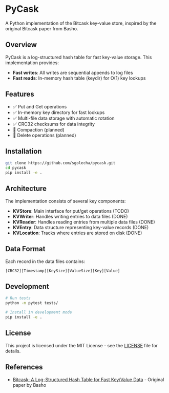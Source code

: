 # PyCask

A Python implementation of the Bitcask key-value store, inspired by the original Bitcask paper from Basho.

## Overview

PyCask is a log-structured hash table for fast key-value storage. This implementation provides:

- **Fast writes**: All writes are sequential appends to log files
- **Fast reads**: In-memory hash table (keydir) for O(1) key lookups

## Features

- ✅ Put and Get operations
- ✅ In-memory key directory for fast lookups
- ✅ Multi-file data storage with automatic rotation
- ✅ CRC32 checksums for data integrity
- 🚧 Compaction (planned)
- 🚧 Delete operations (planned)

## Installation

```bash
git clone https://github.com/sgolecha/pycask.git
cd pycask
pip install -e .
```

## Architecture

The implementation consists of several key components:

- **KVStore**: Main interface for put/get operations  (TODO)
- **KVWriter**: Handles writing entries to data files (DONE)
- **KVReader**: Handles reading entries from multiple data files (DONE)
- **KVEntry**: Data structure representing key-value records (DONE)
- **KVLocation**: Tracks where entries are stored on disk (DONE)

## Data Format

Each record in the data files contains:
```
[CRC32][Timestamp][KeySize][ValueSize][Key][Value]
```

## Development

```bash
# Run tests
python -m pytest tests/

# Install in development mode
pip install -e .
```

## License

This project is licensed under the MIT License - see the [LICENSE](LICENSE) file for details.

## References

- [Bitcask: A Log-Structured Hash Table for Fast Key/Value Data](https://riak.com/assets/bitcask-intro.pdf) - Original paper by Basho
